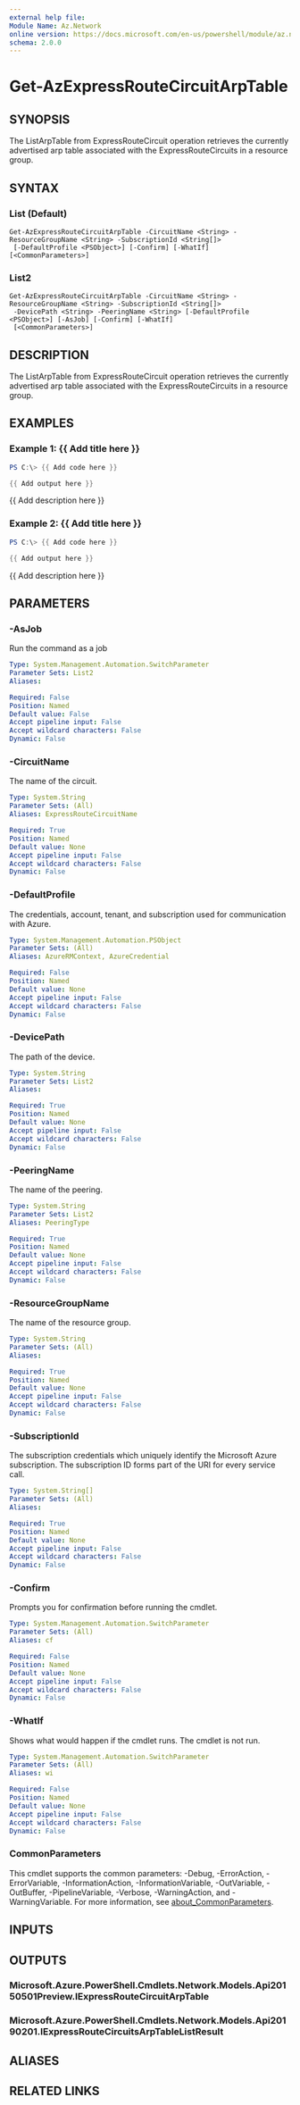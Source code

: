 ```yaml
---
external help file:
Module Name: Az.Network
online version: https://docs.microsoft.com/en-us/powershell/module/az.network/get-azexpressroutecircuitarptable
schema: 2.0.0
---
```


# Get-AzExpressRouteCircuitArpTable

## SYNOPSIS
The ListArpTable from ExpressRouteCircuit operation retrieves the currently advertised arp table associated with the ExpressRouteCircuits in a resource group.

## SYNTAX

### List (Default)
```
Get-AzExpressRouteCircuitArpTable -CircuitName <String> -ResourceGroupName <String> -SubscriptionId <String[]>
 [-DefaultProfile <PSObject>] [-Confirm] [-WhatIf] [<CommonParameters>]
```

### List2
```
Get-AzExpressRouteCircuitArpTable -CircuitName <String> -ResourceGroupName <String> -SubscriptionId <String[]>
 -DevicePath <String> -PeeringName <String> [-DefaultProfile <PSObject>] [-AsJob] [-Confirm] [-WhatIf]
 [<CommonParameters>]
```

## DESCRIPTION
The ListArpTable from ExpressRouteCircuit operation retrieves the currently advertised arp table associated with the ExpressRouteCircuits in a resource group.

## EXAMPLES

### Example 1: {{ Add title here }}
```powershell
PS C:\> {{ Add code here }}

{{ Add output here }}
```

{{ Add description here }}

### Example 2: {{ Add title here }}
```powershell
PS C:\> {{ Add code here }}

{{ Add output here }}
```

{{ Add description here }}

## PARAMETERS

### -AsJob
Run the command as a job

```yaml
Type: System.Management.Automation.SwitchParameter
Parameter Sets: List2
Aliases:

Required: False
Position: Named
Default value: False
Accept pipeline input: False
Accept wildcard characters: False
Dynamic: False
```

### -CircuitName
The name of the circuit.

```yaml
Type: System.String
Parameter Sets: (All)
Aliases: ExpressRouteCircuitName

Required: True
Position: Named
Default value: None
Accept pipeline input: False
Accept wildcard characters: False
Dynamic: False
```

### -DefaultProfile
The credentials, account, tenant, and subscription used for communication with Azure.

```yaml
Type: System.Management.Automation.PSObject
Parameter Sets: (All)
Aliases: AzureRMContext, AzureCredential

Required: False
Position: Named
Default value: None
Accept pipeline input: False
Accept wildcard characters: False
Dynamic: False
```

### -DevicePath
The path of the device.

```yaml
Type: System.String
Parameter Sets: List2
Aliases:

Required: True
Position: Named
Default value: None
Accept pipeline input: False
Accept wildcard characters: False
Dynamic: False
```

### -PeeringName
The name of the peering.

```yaml
Type: System.String
Parameter Sets: List2
Aliases: PeeringType

Required: True
Position: Named
Default value: None
Accept pipeline input: False
Accept wildcard characters: False
Dynamic: False
```

### -ResourceGroupName
The name of the resource group.

```yaml
Type: System.String
Parameter Sets: (All)
Aliases:

Required: True
Position: Named
Default value: None
Accept pipeline input: False
Accept wildcard characters: False
Dynamic: False
```

### -SubscriptionId
The subscription credentials which uniquely identify the Microsoft Azure subscription.
The subscription ID forms part of the URI for every service call.

```yaml
Type: System.String[]
Parameter Sets: (All)
Aliases:

Required: True
Position: Named
Default value: None
Accept pipeline input: False
Accept wildcard characters: False
Dynamic: False
```

### -Confirm
Prompts you for confirmation before running the cmdlet.

```yaml
Type: System.Management.Automation.SwitchParameter
Parameter Sets: (All)
Aliases: cf

Required: False
Position: Named
Default value: None
Accept pipeline input: False
Accept wildcard characters: False
Dynamic: False
```

### -WhatIf
Shows what would happen if the cmdlet runs.
The cmdlet is not run.

```yaml
Type: System.Management.Automation.SwitchParameter
Parameter Sets: (All)
Aliases: wi

Required: False
Position: Named
Default value: None
Accept pipeline input: False
Accept wildcard characters: False
Dynamic: False
```

### CommonParameters
This cmdlet supports the common parameters: -Debug, -ErrorAction, -ErrorVariable, -InformationAction, -InformationVariable, -OutVariable, -OutBuffer, -PipelineVariable, -Verbose, -WarningAction, and -WarningVariable. For more information, see [about_CommonParameters](http://go.microsoft.com/fwlink/?LinkID=113216).

## INPUTS

## OUTPUTS

### Microsoft.Azure.PowerShell.Cmdlets.Network.Models.Api20150501Preview.IExpressRouteCircuitArpTable

### Microsoft.Azure.PowerShell.Cmdlets.Network.Models.Api20190201.IExpressRouteCircuitsArpTableListResult

## ALIASES

## RELATED LINKS

